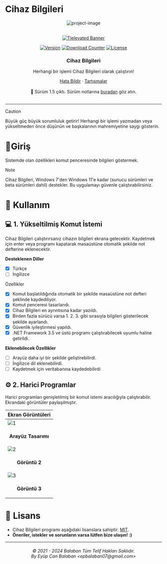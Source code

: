 # Cihaz Bilgileri

<p align="center"><img src="https://socialify.git.ci/epbalaban01/CihazBilgileri/image?name=1&amp;owner=1&amp;theme=Light" alt="project-image"></p>

<div align="center">

  <!-- PROJECT LOGO -->
  <br />
    <a href="https://github.com/epbalaban01/CihazBilgileri">
      <img src="https://dl.exploitox.de/bucker/gh-banner-bucker-tielevated.png" alt="TIelevated Banner">
    </a>
  <br />

  [![Version][version-shield]][version-url]
  [![Download Counter][downloads-shield]][downloads-url]
  [![License][license-shield]][license-url]
</div>

[version-shield]: https://img.shields.io/github/v/release/epbalaban01/CihazBilgileri?color=9565F6
[version-url]: https://github.com/epbalaban01/CihazBilgileri/releases

[downloads-shield]: https://img.shields.io/github/downloads/epbalaban01/CihazBilgileri/total.svg?color=431D93
[downloads-url]: https://github.com/epbalaban01/CihazBilgileri/releases

[license-shield]: https://img.shields.io/github/license/epbalaban01/CihazBilgileri?color=9565F6
[license-url]: https://img.shields.io/github/license/epbalaban01/CihazBilgileri

<div align="center">
  <h3 align="center">Cihaz Bilgileri</h3>
  <p align="center">
    <p>Herhangi bir işlemi Cihaz Bilgileri olarak çalıştırın!</p>
    <a href="https://github.com/epbalaban01/CihazBilgileri/issues">Hata Bildir</a>
    ·
    <a href="https://github.com/epbalaban01/CihazBilgileri/discussions/">Tartışmalar</a>
    <br />
    <br />
    🎉 Sürüm 1.5 çıktı. Sürüm notlarına <a href="https://github.com/epbalaban01/CihazBilgileri/releases">buradan</a> göz atın.
    <br />
    <br />
  </p>
</div>

---

> [!CAUTION]
> Büyük güç büyük sorumluluk getirir! Herhangi bir işlemi yazmadan veya yükseltmeden önce düşünün ve başkalarının mahremiyetine saygı gösterin.

# 🚀Giriş
Sistemde olan özellikleri komut penceresinde bilgileri göstermek.

> [!NOTE]
> Cihaz Bilgileri, Windows 7'den Windows 11'e kadar (sunucu sürümleri ve beta sürümleri dahil) destekler. Bu uygulamayı güvenle çalıştırabilirsiniz. 

# 🤸 Kullanım
## 💻 1. Yükseltilmiş Komut İstemi
Cihaz Bilgileri çalıştırırsanız cihazın bilgileri ekrana gelecektir. Kaydetmek için enter veya programı kapatarak masaüstüne otomatik şekilde not defterine eklenecektir.

<b>Desteklenen Diller</b>
- [x] Türkçe
- [ ] İngilizce

Özellikler
- [x] Komut başlatıldığında otomatik bir şekilde masaüstüne not defteri şeklinde kaydediliyor.
- [x] Komut penceresi tasarlandı.
- [x] Cihaz Bilgileri en ayrıntısına kadar yazıldı.
- [x] Birden fazla sürücü varsa 1. 2. 3. gibi sırasıyla bilgileri gösterilecek şekilde ayarlandı.
- [x] Güvenlik iyileştirmesi yapıldı.
- [x] .NET Framework 3.5 ve üstü programı çalıştırabilecek uyumlu haline getirildi.
 
<b>Eklenebilecek Özellikler</b>

- [ ] Arayüz daha iyi bir şekilde geliştirebilirdi.
- [ ] İngilizce dil eklenebilirdi.
- [ ] Kaydetmek için veritabanına kaydedebilirdi

## ⚙️ 2. Harici Programlar
Harici programları genişletilmiş bir komut istemi aracılığıyla çalıştırabilir. Ekrandaki görüntüler paylaşılmıştır.

| <b>Ekran Görüntüleri</b> |
|---|
| ![1](https://github.com/epbalaban01/CihazBilgileri/assets/42430554/249baadc-d317-461e-918c-e15811ed0dcc) |
| <p align="center"><b>Arayüz Tasarımı</b></p> |
| ![2](https://github.com/user-attachments/assets/00ab4315-81da-4ce3-bbdc-8540e7496304) |
| <p align="center"><b>Görüntü 2</b></p> |
| ![3](https://github.com/user-attachments/assets/2bd9abfc-8084-411d-9d06-701259f84234) |
| <p align="center"><b>Görüntü 3</b></p> |


# 🧾 Lisans
- Cihaz Bilgileri programı aşağıdaki lisanslara sahiptir. [MIT](https://github.com/epbalaban01/CihazBilgileri/blob/main/LICENSE).
- <b>Öneriler, istekler ve sorunların varsa lütfen bize ulaşın! :)</b>

<hr>
<h6 align="center">© 2021 - 2024 Balaban Tüm Telif Hakları Saklıdır. 
<br>
By Eyüp Can Balaban &lt;epbalaban07@gmail.com&gt;</h6>

